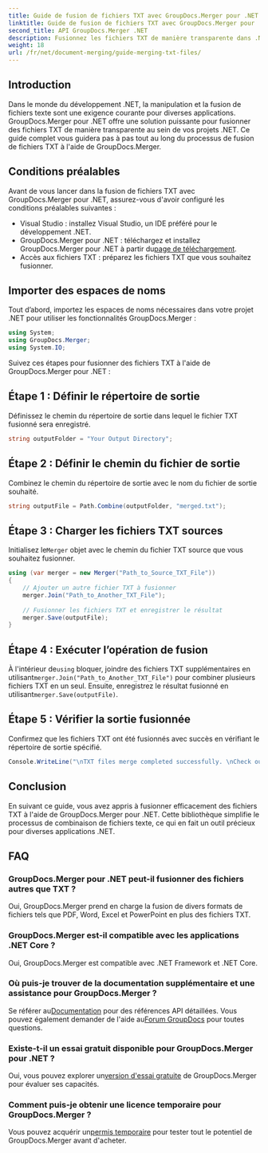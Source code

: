 ```yaml
---
title: Guide de fusion de fichiers TXT avec GroupDocs.Merger pour .NET
linktitle: Guide de fusion de fichiers TXT avec GroupDocs.Merger pour .NET
second_title: API GroupDocs.Merger .NET
description: Fusionnez les fichiers TXT de manière transparente dans .NET à l'aide de GroupDocs.Merger. Guide étape par étape pour les développeurs. Documentation et support disponibles.
weight: 18
url: /fr/net/document-merging/guide-merging-txt-files/
---
```

## Introduction
Dans le monde du développement .NET, la manipulation et la fusion de fichiers texte sont une exigence courante pour diverses applications. GroupDocs.Merger pour .NET offre une solution puissante pour fusionner des fichiers TXT de manière transparente au sein de vos projets .NET. Ce guide complet vous guidera pas à pas tout au long du processus de fusion de fichiers TXT à l'aide de GroupDocs.Merger.
## Conditions préalables
Avant de vous lancer dans la fusion de fichiers TXT avec GroupDocs.Merger pour .NET, assurez-vous d'avoir configuré les conditions préalables suivantes :
- Visual Studio : installez Visual Studio, un IDE préféré pour le développement .NET.
-  GroupDocs.Merger pour .NET : téléchargez et installez GroupDocs.Merger pour .NET à partir du[page de téléchargement](https://releases.groupdocs.com/merger/net/).
- Accès aux fichiers TXT : préparez les fichiers TXT que vous souhaitez fusionner.

## Importer des espaces de noms
Tout d’abord, importez les espaces de noms nécessaires dans votre projet .NET pour utiliser les fonctionnalités GroupDocs.Merger :
```csharp
using System; 
using GroupDocs.Merger;
using System.IO;
```

Suivez ces étapes pour fusionner des fichiers TXT à l'aide de GroupDocs.Merger pour .NET :
## Étape 1 : Définir le répertoire de sortie
Définissez le chemin du répertoire de sortie dans lequel le fichier TXT fusionné sera enregistré.
```csharp
string outputFolder = "Your Output Directory";
```
## Étape 2 : Définir le chemin du fichier de sortie
Combinez le chemin du répertoire de sortie avec le nom du fichier de sortie souhaité.
```csharp
string outputFile = Path.Combine(outputFolder, "merged.txt");
```
## Étape 3 : Charger les fichiers TXT sources
 Initialisez le`Merger` objet avec le chemin du fichier TXT source que vous souhaitez fusionner.
```csharp
using (var merger = new Merger("Path_to_Source_TXT_File"))
{
    // Ajouter un autre fichier TXT à fusionner
    merger.Join("Path_to_Another_TXT_File");
    
    // Fusionner les fichiers TXT et enregistrer le résultat
    merger.Save(outputFile);
}
```
## Étape 4 : Exécuter l’opération de fusion
 À l'intérieur de`using` bloquer, joindre des fichiers TXT supplémentaires en utilisant`merger.Join("Path_to_Another_TXT_File")` pour combiner plusieurs fichiers TXT en un seul. Ensuite, enregistrez le résultat fusionné en utilisant`merger.Save(outputFile)`.
## Étape 5 : Vérifier la sortie fusionnée
Confirmez que les fichiers TXT ont été fusionnés avec succès en vérifiant le répertoire de sortie spécifié.
```csharp
Console.WriteLine("\nTXT files merge completed successfully. \nCheck output in {0}", outputFolder);
```

## Conclusion
En suivant ce guide, vous avez appris à fusionner efficacement des fichiers TXT à l'aide de GroupDocs.Merger pour .NET. Cette bibliothèque simplifie le processus de combinaison de fichiers texte, ce qui en fait un outil précieux pour diverses applications .NET.

## FAQ
### GroupDocs.Merger pour .NET peut-il fusionner des fichiers autres que TXT ?
Oui, GroupDocs.Merger prend en charge la fusion de divers formats de fichiers tels que PDF, Word, Excel et PowerPoint en plus des fichiers TXT.
### GroupDocs.Merger est-il compatible avec les applications .NET Core ?
Oui, GroupDocs.Merger est compatible avec .NET Framework et .NET Core.
### Où puis-je trouver de la documentation supplémentaire et une assistance pour GroupDocs.Merger ?
 Se référer au[Documentation](https://tutorials.groupdocs.com/merger/net/) pour des références API détaillées. Vous pouvez également demander de l'aide au[Forum GroupDocs](https://forum.groupdocs.com/c/merger/32) pour toutes questions.
### Existe-t-il un essai gratuit disponible pour GroupDocs.Merger pour .NET ?
 Oui, vous pouvez explorer un[version d'essai gratuite](https://releases.groupdocs.com/) de GroupDocs.Merger pour évaluer ses capacités.
### Comment puis-je obtenir une licence temporaire pour GroupDocs.Merger ?
 Vous pouvez acquérir un[permis temporaire](https://purchase.groupdocs.com/temporary-license/) pour tester tout le potentiel de GroupDocs.Merger avant d'acheter.